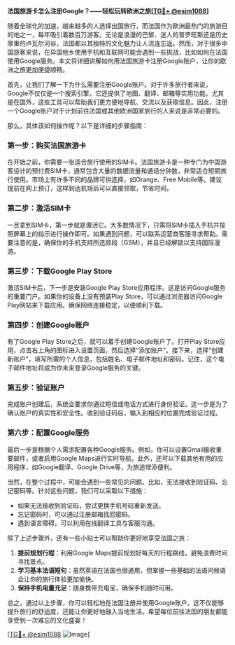 **法国旅游卡怎么注册Google？——轻松玩转欧洲之旅[[TG💪+ @esim1088](https://t.me/s/esim1088)]**

随着全球化的加速，越来越多的人选择出国旅行，而法国作为欧洲最热门的旅游目的地之一，每年吸引着数百万游客。无论是浪漫的巴黎、迷人的普罗旺斯还是历史厚重的卢瓦尔河谷，法国都以其独特的文化魅力让人流连忘返。然而，对于很多中国游客来说，在异国他乡使用手机和互联网可能会遇到一些挑战，比如如何在法国使用Google服务。本文将详细讲解如何用法国旅游卡注册Google账户，让你的欧洲之旅更加便捷顺畅。

首先，让我们了解一下为什么需要注册Google账户。对于许多旅行者来说，Google不仅仅是一个搜索引擎，它还提供了地图、翻译、邮箱等实用功能。尤其是在国外，这些工具可以帮助我们更方便地导航、交流以及获取信息。因此，注册一个Google账户对于计划前往法国或其他欧洲国家旅行的人来说是非常必要的。

那么，具体该如何操作呢？以下是详细的步骤指南：

### 第一步：购买法国旅游卡

在开始之前，你需要一张适合旅行使用的SIM卡。法国旅游卡是一种专门为中国游客设计的预付费SIM卡，通常包含大量的数据流量和通话分钟数，非常适合短期旅行使用。市场上有许多不同的品牌可供选择，如Orange、Free Mobile等。建议提前在网上预订，这样到达机场后可以直接领取，节省时间。

### 第二步：激活SIM卡

一旦拿到SIM卡，第一步就是激活它。大多数情况下，只需将SIM卡插入手机并按照屏幕上的指示进行操作即可。如果遇到问题，可以联系运营商客服寻求帮助。需要注意的是，确保你的手机支持所选频段（GSM），并且已经解锁以支持国际漫游。

### 第三步：下载Google Play Store

激活SIM卡后，下一步是安装Google Play Store应用程序。这是访问Google服务的重要门户。如果你的设备上没有预装Play Store，可以通过浏览器访问Google Play网站来下载应用。确保网络连接稳定，以便顺利下载。

### 第四步：创建Google账户

有了Google Play Store之后，就可以着手创建Google账户了。打开Play Store应用，点击右上角的图标进入设置页面，然后选择“添加账户”。接下来，选择“创建新账户”，填写所需的个人信息，包括姓名、电子邮件地址和密码。记住，这个电子邮件地址将成为你未来登录Google服务的关键。

### 第五步：验证账户

完成账户创建后，系统会要求你通过短信或电话方式进行身份验证。这一步是为了确认账户的真实性和安全性。收到验证码后，输入到相应的位置完成验证过程。

### 第六步：配置Google服务

最后一步是根据个人需求配置各种Google服务。例如，你可以设置Gmail接收重要邮件，或者启用Google Maps进行实时导航。此外，还可以下载其他有用的应用程序，如Google翻译、Google Drive等，为旅途增添便利。

当然，在整个过程中，可能会遇到一些常见的问题。比如，无法接收到验证码、忘记密码等。针对这些问题，我们可以采取以下措施：

- 如果无法接收到验证码，尝试更换手机号码重新发送。
- 忘记密码时，可以通过注册邮箱找回密码。
- 遇到语言障碍，可以利用在线翻译工具与客服沟通。

除了上述步骤外，还有一些小贴士可以帮助你更好地享受法国之旅：

1. **提前规划行程**：利用Google Maps提前规划好每天的行程路线，避免浪费时间寻找景点。
2. **学习基本法语短句**：虽然英语在法国也很通用，但掌握一些基础的法语问候语会让你的旅行体验更加愉快。
3. **保持手机电量充足**：随身携带充电宝，确保手机随时可用。

总之，通过以上步骤，你可以轻松地在法国注册并使用Google账户。这不仅能够提升旅行的舒适度，还能让你更好地融入当地生活。希望每位前往法国的朋友都能享受到一次难忘的文化盛宴！

[[TG💪+ @esim1088](https://t.me/s/esim1088) ![Image](https://i.postimg.cc/4NQfJmqS/Snipaste-2025-05-13-00-14-12.png)]